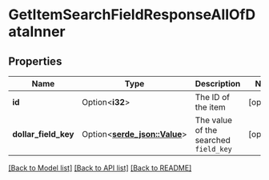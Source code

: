 # GetItemSearchFieldResponseAllOfDataInner

## Properties

Name | Type | Description | Notes
------------ | ------------- | ------------- | -------------
**id** | Option<**i32**> | The ID of the item | [optional]
**dollar_field_key** | Option<[**serde_json::Value**](.md)> | The value of the searched `field_key` | [optional]

[[Back to Model list]](../README.md#documentation-for-models) [[Back to API list]](../README.md#documentation-for-api-endpoints) [[Back to README]](../README.md)


